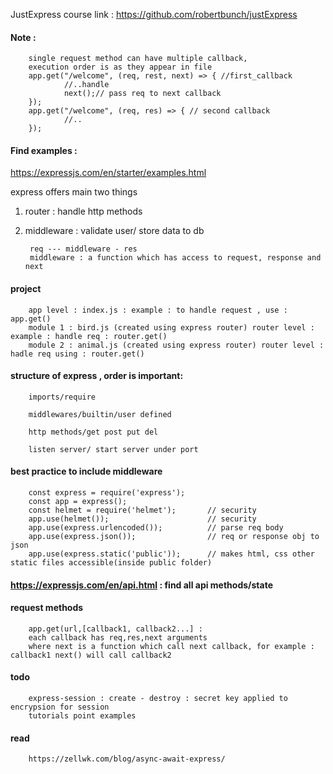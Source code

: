 JustExpress course link : https://github.com/robertbunch/justExpress

#### Note : 

        single request method can have multiple callback, 
        execution order is as they appear in file
        app.get("/welcome", (req, rest, next) => { //first_callback
                //..handle
                next();// pass req to next callback
        });
        app.get("/welcome", (req, res) => { // second callback
                //..
        });

#### Find examples : 

https://expressjs.com/en/starter/examples.html


express offers main two things 

1. router : handle http methods

2. middleware : validate user/ store data to db

        req --- middleware - res
        middleware : a function which has access to request, response and next 

#### project 

        app level : index.js : example : to handle request , use :  app.get()
        module 1 : bird.js (created using express router) router level : example : handle req : router.get()
        module 2 : animal.js (created using express router) router level : hadle req using : router.get()

#### structure of express , order is important:

        imports/require

        middlewares/builtin/user defined

        http methods/get post put del

        listen server/ start server under port

#### best practice to include middleware



        const express = require('express');
        const app = express();
        const helmet = require('helmet');       // security
        app.use(helmet());                      // security
        app.use(express.urlencoded());          // parse req body
        app.use(express.json());                // req or response obj to json
        app.use(express.static('public'));      // makes html, css other static files accessible(inside public folder)


#### https://expressjs.com/en/api.html  : find all api methods/state

#### request methods

        app.get(url,[callback1, callback2...] : 
        each callback has req,res,next arguments
        where next is a function which call next callback, for example : callback1 next() will call callback2
        

#### todo


        express-session : create - destroy : secret key applied to encrypsion for session
        tutorials point examples
        
#### read

        https://zellwk.com/blog/async-await-express/
